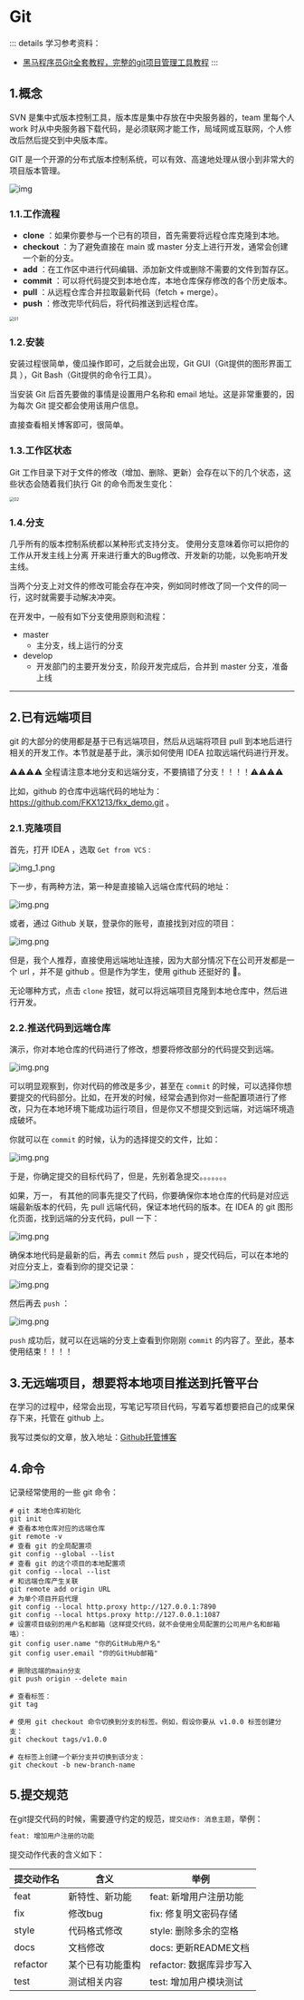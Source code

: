 # Git

::: details 学习参考资料：

- [黑马程序员Git全套教程，完整的git项目管理工具教程](https://www.bilibili.com/video/BV1MU4y1Y7h5)
  :::

## 1.概念

SVN 是集中式版本控制工具，版本库是集中存放在中央服务器的，team 里每个人 work
时从中央服务器下载代码，是必须联网才能工作，局域网或互联网，个人修改后然后提交到中央版本库。

GIT 是一个开源的分布式版本控制系统，可以有效、高速地处理从很小到非常大的项目版本管理。

![img](https://www.runoob.com/wp-content/uploads/2015/02/0D32F290-80B0-4EA4-9836-CA58E22569B3.jpg)

### 1.1.工作流程

- **clone** ：如果你要参与一个已有的项目，首先需要将远程仓库克隆到本地。
- **checkout** ：为了避免直接在 main 或 master 分支上进行开发，通常会创建一个新的分支。
- **add** ：在工作区中进行代码编辑、添加新文件或删除不需要的文件到暂存区。
- **commit** ：可以将代码提交到本地仓库，本地仓库保存修改的各个历史版本。
- **pull** ：从远程仓库合并拉取最新代码（fetch + merge）。
- **push** ：修改完毕代码后，将代码推送到远程仓库。

<img src="./imgs/Git/01.png" alt="01" style="zoom:50%;" />

### 1.2.安装

安装过程很简单，傻瓜操作即可，之后就会出现，Git GUI（Git提供的图形界面工具 ），Git Bash（Git提供的命令行工具）。

当安装 Git 后首先要做的事情是设置用户名称和 email 地址。这是非常重要的，因为每次 Git 提交都会使用该用户信息。

直接查看相关博客即可，很简单。

### 1.3.工作区状态

Git 工作目录下对于文件的修改（增加、删除、更新）会存在以下的几个状态，这些状态会随着我们执行 Git 的命令而发生变化：

<img src="./imgs/Git/02.png" alt="02" style="zoom:50%;" />

### 1.4.分支

几乎所有的版本控制系统都以某种形式支持分支。 使用分支意味着你可以把你的工作从开发主线上分离 开来进行重大的Bug修改、开发新的功能，以免影响开发主线。

当两个分支上对文件的修改可能会存在冲突，例如同时修改了同一个文件的同一行，这时就需要手动解决冲突。

在开发中，一般有如下分支使用原则和流程：

- master
    - 主分支，线上运行的分支
- develop
    - 开发部门的主要开发分支，阶段开发完成后，合并到 master 分支，准备上线

----

## 2.已有远端项目

git 的大部分的使用都是基于已有远端项目，然后从远端将项目 pull 到本地后进行相关的开发工作。本节就是基于此，演示如何使用 IDEA
拉取远端代码进行开发。

⚠️⚠️⚠️⚠️ 全程请注意本地分支和远端分支，不要搞错了分支！！！！⚠️⚠️⚠️⚠️

比如，github 的仓库中远端代码的地址为：https://github.com/FKX1213/fkx_demo.git 。

### 2.1.克隆项目

首先，打开 IDEA ，选取 `Get from VCS` :

![img_1.png](imgs/Git/03.png)

下一步，有两种方法，第一种是直接输入远端仓库代码的地址：

![img.png](imgs/Git/04.png)

或者，通过 Github 关联，登录你的账号，直接找到对应的项目：

![img.png](imgs/Git/05.png)

但是，我个人推荐，直接使用远端地址连接，因为大部分情况下在公司开发都是一个 url ，并不是 github 。但是作为学生，使用 github
还挺好的 🖖。

无论哪种方式，点击 `clone` 按钮，就可以将远端项目克隆到本地仓库中，然后进行开发。

### 2.2.推送代码到远端仓库

演示，你对本地仓库的代码进行了修改，想要将修改部分的代码提交到远端。

![img.png](imgs/Git/06.png)

可以明显观察到，你对代码的修改是多少，甚至在 `commit`
的时候，可以选择你想要提交的代码部分。比如，在开发的时候，经常会遇到你对一些配置项进行了修改，只为在本地环境下能成功运行项目，但是你又不想提交到远端，对远端环境造成破坏。

你就可以在 `commit` 的时候，认为的选择提交的文件，比如：

![img.png](imgs/Git/07.png)

于是，你确定提交的目标代码了，但是，先别着急提交。。。。。。。

如果，万一， 有其他的同事先提交了代码，你要确保你本地仓库的代码是对应远端最新版本的代码，先 pull 远端代码，保证本地代码的版本。在
IDEA 的 git 图形化页面，找到远端的分支代码，pull 一下：

![img.png](imgs/Git/08.png)

确保本地代码是最新的后，再去 `commit` 然后 `push` ，提交代码后，可以在本地的对应分支上，查看到你的提交记录：

![img.png](imgs/Git/09.png)

然后再去 `push` ：

![img.png](imgs/Git/10.png)

`push` 成功后，就可以在远端的分支上查看到你刚刚 `commit` 的内容了。至此，基本使用结束！！！！

## 3.无远端项目，想要将本地项目推送到托管平台

在学习的过程中，经常会出现，写笔记写项目代码，写着写着想要把自己的成果保存下来，托管在 github 上。

我写过类似的文章，放入地址：[Github托管博客](../../other/blog/02_Github)

## 4.命令

记录经常使用的一些 git 命令：

````shell:line-numbers
# git 本地仓库初始化
git init
# 查看本地仓库对应的远端仓库
git remote -v
# 查看 git 的全局配置项
git config --global --list
# 查看 git 的这个项目的本地配置项
git config --local --list
# 和远端仓库产生关联
git remote add origin URL
# 为单个项目开启代理
git config --local http.proxy http://127.0.0.1:7890
git config --local https.proxy http://127.0.0.1:1087
# 设置项目级别的用户名和邮箱（这样提交代码，就不会使用全局配置的公司用户名和邮箱咯）：
git config user.name "你的GitHub用户名"
git config user.email "你的GitHub邮箱"

# 删除远端的main分支
git push origin --delete main

# 查看标签：
git tag

# 使用 git checkout 命令切换到分支的标签。例如，假设你要从 v1.0.0 标签创建分支：
git checkout tags/v1.0.0

# 在标签上创建一个新分支并切换到该分支：
git checkout -b new-branch-name
````

## 5.提交规范

在git提交代码的时候，需要遵守约定的规范，`提交动作: 消息主题`，举例：

```txt
feat: 增加用户注册的功能
```

提交动作代表的含义如下：

| 提交动作名    | 含义       | 举例                |
|----------|----------|-------------------|
| feat     | 新特性、新功能  | feat: 新增用户注册功能    |
| fix      | 修改bug    | fix: 修复明文密码存储     |
| style    | 代码格式修改   | style: 删除多余的空格    |
| docs     | 文档修改     | docs: 更新README文档  |
| refactor | 某个已有功能重构 | refactor: 数据库异步写入 |
| test     | 测试相关内容   | test: 增加用户模块测试    |
